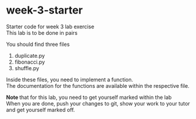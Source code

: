 # week-3-starter
Starter code for week 3 lab exercise<br>
This lab is to be done in pairs <br>

You should find three files
<ol>
<li> duplicate.py </li>
<li> fibonacci.py </li>
<li> shuffle.py </li>
</ol>

Inside these files, you need to implement a function. <br>
The documentation for the functions are available within the respective file.<br>

<strong> Note </strong> that for this lab, you need to get yourself marked within the lab<br>
When you are done, push your changes to git, show your work to your tutor and get yourself 
marked off.
